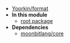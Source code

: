 - [Yoorkin/format](Yoorkin/format/)
- **In this module**
  - [root package](Yoorkin/format/members)
- **Dependencies**
  - [moonbitlang/core](moonbitlang/core/)